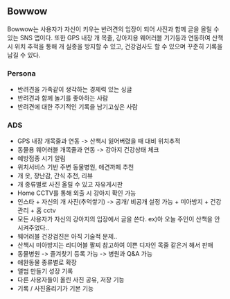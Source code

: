 ## Bowwow
Bowwow는 사용자가 자신이 키우는 반려견의 입장이 되어 사진과 함께 글을 올릴 수 있는 SNS 앱이다.
또한 GPS 내장 개 목줄, 강아지용 웨어러블 기기등과 연동하여 산책시 위치 추적을 통해 개 실종을 방지할 수 있고, 건강검사도 할 수 있으며 꾸준히 기록을 남길 수 있다. 

### Persona
- 반려견을 가족같이 생각하는 경제력 있는 싱글
- 반려견과 함께 놀기를 좋아하는 사람
- 반려견에 대한 주기적인 기록을 남기고싶은 사람

### ADS
- GPS 내장 개목줄과 연동 -> 산책시 잃어버렸을 때 대비 위치추적
- 동물용 웨어러블 개목줄과 연동 -> 강아지 건강상태 체크
- 예방접종 시기 알림
- 위치서비스 기반 주변 동물병원, 애견까페 추천
- 개 옷, 장난감, 간식 추천, 리뷰
- 개 종류별로 사진 올릴 수 있고 자유게시판
- Home CCTV를 통해 외출 시 강아지 확인 가능
- 인스타 + 자신의 개 사진(추억쌓기) -> 공개/ 비공개 설정 가능 + 미아방지 + 건강관리 + 홈 cctv
- 모든 사용자가 자신의 강아지의 입장에서 글을 쓴다. ex)아 오늘 주인이 산책을  안 시켜주었다..
- 웨어러블 건강검진은 아직 기술적 문제..
- 산책시 미아방지는 리디어블 팔찌 참고하여 이쁜 디자인 목줄 같은거 해서 판매
- 동물병원 -> 즐겨찾기 등록 가능 -> 병원과 Q&A 가능
- 애완동물 종류별로 확장
- 앨범 만들기 성장 기록
- 다른 사용자들이 올린 사진 공유, 저장 기능 
- 기록 / 사진올리기가 기본 기능